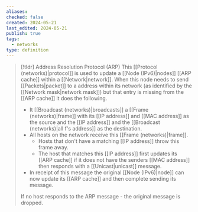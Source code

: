 ```yaml
---
aliases: 
checked: false
created: 2024-05-21
last_edited: 2024-05-21
publish: true
tags:
  - networks
type: definition
---
```

>[!tldr] Address Resolution Protocol (ARP)
> This [[Protocol (networks)|protocol]] is used to update a [[Node (IPv6)|nodes]] [[ARP cache]] within a [[Network|network]]. When this node needs to send [[Packets|packet]] to a address within its network (as identified by the [[Network mask|network mask]]) but that entry is missing from the [[ARP cache]] it does the following.
> - It [[Broadcast (networks)|broadcasts]] a [[Frame (networks)|frame]] with its [[IP address]] and [[MAC address]] as the source and the [[IP address]] and the [[Broadcast (networks)|all f's address]] as the destination.
> - All hosts on the network receive this [[Frame (networks)|frame]].
> 	- Hosts that don't have a matching [[IP address]] throw this frame away.
> 	- The host that matches this [[IP address]] first updates its [[ARP cache]] if it does not have the senders [[MAC address]] then responds with a [[Unicast|unicast]] message.
> - In receipt of this message the original [[Node (IPv6)|node]] can now update its [[ARP cache]] and then complete sending its message.
>
> If no host responds to the ARP message - the original message is dropped.
